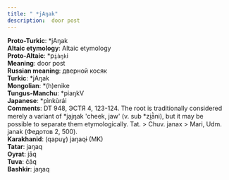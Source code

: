 ```yaml
---
title: " *jAŋak"
description:  door post
---
```


<strong>Proto-Turkic</strong>:  *jAŋak<br>
<strong>Altaic etymology</strong>:  Altaic etymology<br>
<strong> Proto-Altaic</strong>:  *p`i̯àŋk`i<br>
<strong>Meaning</strong>:  door post<br>
<strong>Russian meaning</strong>:  дверной косяк<br>
<strong>Turkic</strong>:  *jAŋak<br>
<strong>Mongolian</strong>:  *(h)enike<br>
<strong>Tungus-Manchu</strong>:  *piaŋkV<br>
<strong>Japanese</strong>:  *pìnkùrái<br>
<strong>Comments</strong>:  DT 948, ЭСТЯ 4, 123-124. The root is traditionally considered merely a variant of *jạjŋak 'cheek, jaw' (v. sub *zi̯ā̀ni), but it may be possible to separate them etymologically. Tat. > Chuv. janax > Mari, Udm. janak (Федотов 2, 500).<br>
<strong>Karakhanid</strong>:  (qapuɣ) jaŋaqɨ (MK)<br>
<strong>Tatar</strong>:  jaŋaq<br>
<strong>Oyrat</strong>:  jāq<br>
<strong>Tuva</strong>:  čāq<br>
<strong>Bashkir</strong>:  jaŋaq<br>


